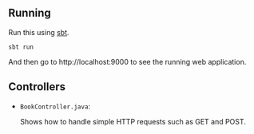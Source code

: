 ## Running

Run this using [sbt](http://www.scala-sbt.org/). 
```
sbt run
```

And then go to http://localhost:9000 to see the running web application.

## Controllers

- `BookController.java`:

  Shows how to handle simple HTTP requests such as GET and POST.
